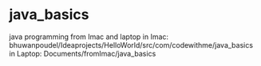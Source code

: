 # java_basics
java programming from Imac and laptop
in Imac: bhuwanpoudel/Ideaprojects/HelloWorld/src/com/codewithme/java_basics
in Laptop: Documents/fromImac/java_basics
